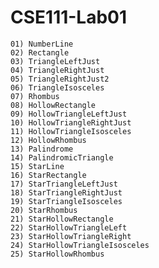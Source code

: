 # CSE111-Lab01

    01) NumberLine
    02) Rectangle
    03) TriangleLeftJust
    04) TriangleRightJust
    05) TriangleRightJust2
    06) TriangleIsosceles
    07) Rhombus
    08) HollowRectangle
    09) HollowTriangleLeftJust
    10) HollowTriangleRightJust
    11) HollowTriangleIsosceles
    12) HollowRhombus
    13) Palindrome
    14) PalindromicTriangle
    15) StarLine
    16) StarRectangle
    17) StarTriangleLeftJust
    18) StarTriangleRightJust
    19) StarTriangleIsosceles
    20) StarRhombus
    21) StarHollowRectangle
    22) StarHollowTriangleLeft
    23) StarHollowTriangleRight
    24) StarHollowTriangleIsosceles
    25) StarHollowRhombus
